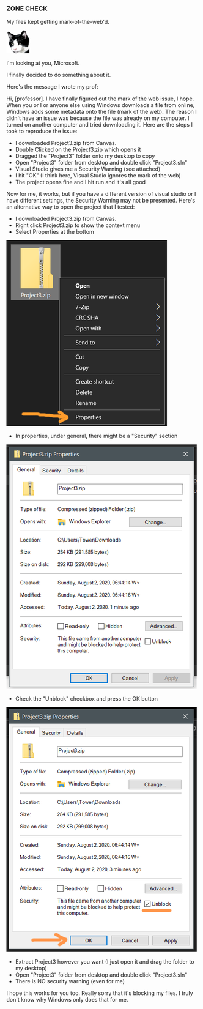 ### ZONE CHECK

My files kept getting mark-of-the-web'd.

![](../disapproval.png)

I'm looking at you, Microsoft.

I finally decided to do something about it.

Here's the message I wrote my prof:

Hi, [professor].
I have finally figured out the mark of the web issue, I hope.
When you or I or anyone else using Windows downloads a file from online,
Windows adds some metadata onto the file (mark of the web).
The reason I didn't have an issue was because the file was already on my computer.
I turned on another computer and tried downloading it.
Here are the steps I took to reproduce the issue:

- I downloaded Project3.zip from Canvas.
- Double Clicked on the Project3.zip which opens it
- Dragged the "Project3" folder onto my desktop to copy
- Open "Project3" folder from desktop and double click "Project3.sln"
- Visual Studio gives me a Security Warning (see attached)
- I hit "OK" (I think here, Visual Studio ignores the mark of the web)
- The project opens fine and I hit run and it's all good

Now for me, it works, but if you have a different version of visual studio or I have different settings,
the Security Warning may not be presented.
Here's an alternative way to open the project that I tested:

- I downloaded Project3.zip from Canvas.
- Right click Project3.zip to show the context menu
- Select Properties at the bottom

![](1project3contextmenu.png)

- In properties, under general, there might be a "Security" section

![](2project3properties.png)

- Check the "Unblock" checkbox and press the OK button

![](3project3checkboxfix.png)

- Extract Project3 however you want (I just open it and drag the folder to my desktop)
- Open "Project3" folder from desktop and double click "Project3.sln"
- There is NO security warning (even for me)

I hope this works for you too.
Really sorry that it's blocking my files.
I truly don't know why Windows only does that for me.
